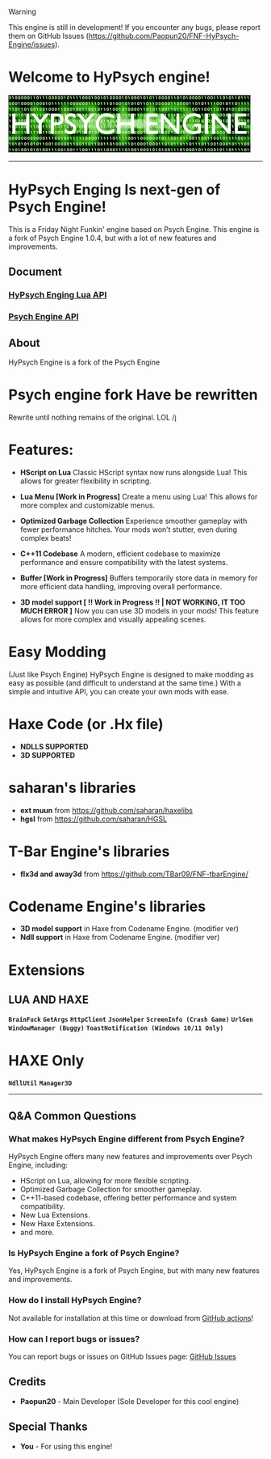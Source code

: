 > [!Warning]
> This engine is still in development!
> If you encounter any bugs, please report them on GitHub Issues (https://github.com/Paopun20/FNF-HyPsych-Engine/issues).

# Welcome to HyPsych engine!

![HyPsych Engine](docs/GHREADMEFile/HPE_Loop.gif)

---

# HyPsych Enging Is next-gen of Psych Engine!
This is a Friday Night Funkin' engine based on Psych Engine.
This engine is a fork of Psych Engine 1.0.4, but with a lot of new features and improvements.

## Document
### [HyPsych Enging Lua API](docs/HyPsychEnging/LuaAPI.md)
### [Psych Engine API](https://shadowmario.github.io/psychengine.lua/)

## About
HyPsych Engine is a fork of the Psych Engine

# Psych engine fork Have be rewritten
Rewrite until nothing remains of the original. LOL /j

# Features:
- **HScript on Lua**
  Classic HScript syntax now runs alongside Lua! This allows for greater flexibility in scripting.

- **Lua Menu [Work in Progress]**
  Create a menu using Lua! This allows for more complex and customizable menus.

- **Optimized Garbage Collection**
  Experience smoother gameplay with fewer performance hitches. Your mods won’t stutter, even during complex beats!

- **C++11 Codebase**
  A modern, efficient codebase to maximize performance and ensure compatibility with the latest systems.

- **Buffer [Work in Progress]**
  Buffers temporarily store data in memory for more efficient data handling, improving overall performance.

- **3D model support [ !! Work in Progress !! | NOT WORKING, IT TOO MUCH ERROR ]**
  Now you can use 3D models in your mods! This feature allows for more complex and visually appealing scenes.

# **Easy Modding**
  (Just like Psych Engine)
  HyPsych Engine is designed to make modding as easy as possible \(and difficult to understand at the same time.\) With a simple and intuitive API, you can create your own mods with ease.

# Haxe Code \(or .Hx file\)
- **NDLLS SUPPORTED**
- **3D SUPPORTED**

# saharan's libraries
- **ext muun** from https://github.com/saharan/haxelibs
- **hgsl** from https://github.com/saharan/HGSL

# T-Bar Engine's libraries
- **flx3d and away3d** from https://github.com/TBar09/FNF-tbarEngine/

# Codename Engine's libraries
- **3D model support** in Haxe from Codename Engine. (modifier ver)
- **Ndll support** in Haxe from Codename Engine. (modifier ver)

# Extensions
## LUA AND HAXE
**`BrainFuck`**
**`GetArgs`**
**`HttpClient`**
**`JsonHelper`**
**`ScreenInfo (Crash Game)`**
**`UrlGen`**
**`WindowManager (Buggy)`**
**`ToastNotification (Windows 10/11 Only)`**

# HAXE Only
**`NdllUtil`**
**`Manager3D`**

---

## Q&A Common Questions
### What makes HyPsych Engine different from Psych Engine?

HyPsych Engine offers many new features and improvements over Psych Engine, including:
- HScript on Lua, allowing for more flexible scripting.
- Optimized Garbage Collection for smoother gameplay.
- C++11-based codebase, offering better performance and system compatibility.
- New Lua Extensions.
- New Haxe Extensions.
- and more.

### Is HyPsych Engine a fork of Psych Engine?

Yes, HyPsych Engine is a fork of Psych Engine, but with many new features and improvements.

### How do I install HyPsych Engine?

Not available for installation at this time or download from [GitHub actions](https://github.com/Paopun20/FNF-HyPsych-Engine/actions)!

### How can I report bugs or issues?

You can report bugs or issues on GitHub Issues page: [GitHub Issues](https://github.com/Paopun20/FNF-HyPsych-Engine/issues)

## Credits
- **Paopun20** - Main Developer \(Sole Developer for this cool engine\)

## Special Thanks
- **You** - For using this engine!